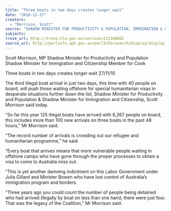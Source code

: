 ```yaml
---
title: "Three boats in two days creates longer wait"
date: "2010-11-27"
creators:
  - "Morrison, Scott"
source: "SHADOW MINISTER FOR PRODUCTIVITY & POPULATION, IMMIGRATION & CITIZENSHIP"
subjects:
trove_url: http://trove.nla.gov.au/version/211346662
source_url: http://parlinfo.aph.gov.au/parlInfo/search/display/display.w3p;query=Id%3A%22media/pressrel/396074%22
---
```


 Scott Morrison, MP  Shadow Minister for Productivity and Population  Shadow Minister for Immigration and Citizenship  Member for Cook 

 Three boats in two days creates longer wait   27/11/10  

 The third illegal boat arrival in just two days, this time with 40 people on board, will  push those waiting offshore for special humanitarian visas in desperate situations  further down the list, Shadow Minister for Productivity and Population & Shadow  Minister for Immigration and Citizenship, Scott Morrison said today.  

 “So far this year 125 illegal boats have arrived with 6,267 people on board, this  includes more than 100 new arrivals on three boats in the past 48 hours,” Mr Morrison  said.  

 “The record number of arrivals is crowding out our refugee and humanitarian  programme,” he said. 

 “Every boat that arrives means that more vulnerable people waiting in offshore camps  who have gone through the proper processes to obtain a visa to come to Australia  miss out.  

 “This is yet another damning indictment on this Labor Government under Julia  Gillard and Minister Bowen who have lost control of Australia’s immigration  program and borders. 

  “Three years ago you could count the number of people being detained who had  arrived illegally by boat on less than one hand, there were just four. That was the  legacy of the Coalition,” Mr Morrison said. 

  

